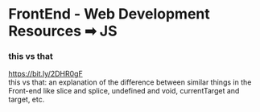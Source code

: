 # FrontEnd - Web Development Resources ➡ JS
<link rel="stylesheet" type="text/css" media="all" href="../../index.css" />

<h3 class="cus-h3">this vs that</h3>
<a href="https://bit.ly/2DHR0gF">https://bit.ly/2DHR0gF</a> <br/>
this vs that: an explanation of the difference between similar things in the Front-end like slice and splice, undefined and void, currentTarget and target, etc.
<br/>